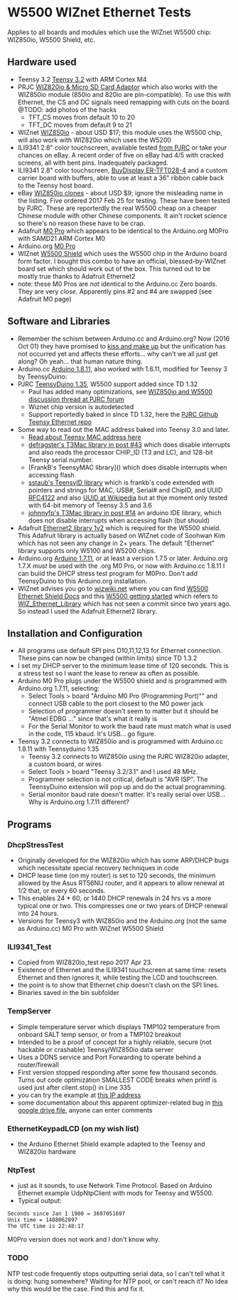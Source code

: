 # W5500 WIZnet Ethernet Tests
Applies to all boards and modules which use the WIZnet W5500 chip: WIZ850io, W5500 Shield, etc.

## Hardware used
- Teensy 3.2 [Teensy 3.2](https://www.pjrc.com/store/teensy32.html) with ARM Cortex M4
- PRJC [WIZ820io & Micro SD Card Adaptor](https://www.pjrc.com/store/wiz820_sd_adaptor.html) which also works with the WIZ850io module (850io and 820io are pin-compatible). To use this with Ethernet, the CS and DC signals need remapping with cuts on the board. @TODO: add photos of the hacks
  - TFT_CS moves from default 10 to 20
  - TFT_DC moves from default 9 to 21
- WIZnet [WIZ850io](http://www.wiznet.co.kr/product-item/wiz850io/) - about USD $17; this module uses the W5500 chip, will also work with WIZ820io which uses the W5200
- ILI9341 2.8" color touchscreen, available tested [from PJRC](https://www.pjrc.com/store/display_ili9341_touch.html) or take your chances on eBay. A recent order of five on eBay had 4/5 with cracked screens, all with bent pins. Inadequately packaged.
- ILI9341 2.8" color touchscreen, [BuyDisplay ER-TFT028-4](http://www.buydisplay.com/default/serial-spi-2-8-tft-lcd-module-display-320x240-optional-touch-screen) and a custom carrier board with buffers, able to use at least a 36" ribbon cable back to the Teensy host board.
- eBay [WIZ850io clones](http://www.ebay.com/itm/201560299414?_trksid=p2057872.m2749.l2649&ssPageName=STRK%3AMEBIDX%3AIT) - about USD $9; ignore the misleading name in the listing. Five ordered 2017 Feb 25 for testing. These have been tested by PJRC. These are reporterdly the real W5500 cheap on a cheaper Chinese module with other Chinese components. It ain't rocket science so there's no reason these have to be crap.
- Adafruit [M0 Pro](https://www.adafruit.com/products/2417) which appears to be identical to the Arduino.org M0Pro with SAMD21 ARM Cortex M0
- Arduino.org [M0 Pro](http://www.arduino.org/products/boards/arduino-m0-pro)
- WIZnet [W5500 Shield](http://www.wiznet.co.kr/product-item/w5500-ethernet-shield/) which uses the W5500 chip in the Arduino board form factor. I bought this combo to have an official, blessed-by-WIZnet board set which should work out of the box. This turned out to be mostly true thanks to Adafruit Ethernet2
- note: these M0 Pros are *not* identical to the Arduino.cc Zero boards. They are very *close*. Apparently pins #2 and #4 are swapped (see Adafruit M0 page)

## Software and Libraries
 - Remember the schism between Arduino.cc and Arduino.org? Now (2016 Oct 01) they have promised to [kiss and make up](https://blog.arduino.cc/2016/10/01/two-arduinos-become-one-2/) but the unification has not occurred yet and affects these efforts... why can't we all just get along? Oh yeah... that human nature thing.
 - Arduino.cc [Arduino 1.8.11](https://www.arduino.cc/en/Main/Software), also worked with 1.6.11, modified for Teensy 3 by TeensyDuino: 
 - PJRC [TeensyDuino 1.35](http://www.pjrc.com/teensy/td_download.html), W5500 support added since TD 1.32
   - Paul has added many optimizations, see [WIZ850io and W5500 discussion thread at PJRC forum](https://forum.pjrc.com/threads/28642-Wiznet-W5500-support/page2?highlight=Wiz850io)
   - Wiznet chip version is autodetected
   - Support reportedly baked in since TD 1.32, here the [PJRC Github Teensy Ethernet repo](https://github.com/PaulStoffregen/Ethernet)
 - Some way to read out the MAC address baked into Teensy 3.0 and later. 
   - [Read about Teensy MAC address here](https://forum.pjrc.com/threads/91-teensy-3-MAC-address)
   - [defragster's T3Mac library in post #43](https://forum.pjrc.com/attachment.php?attachmentid=7074&d=1462266657) which does disable interrupts and also reads the processor CHIP_ID (T3 and LC), and 128-bit Teensy serial number. 
   - [FrankB's TeensyMAC library](\) which does disable interrupts when accessing flash
   - [sstaub's TeensyID library](https://github.com/sstaub/TeensyID) which is frankb's code extended with pointers and strings for MAC, USB#, Serial# and ChipID, and UUID [RFC4122](https://tools.ietf.org/html/rfc4122) and also [UUID at Wikipedia](https://en.wikipedia.org/wiki/Universally_unique_identifier) but at thje moment only tested with 64-bit memory of Teensy 3.5 and 3.6
   - [johnnyfp's T3Mac library in post #14](https://forum.pjrc.com/attachment.php?attachmentid=2083&d=1401162864) an arduino IDE library, which does not disable interrupts when accessing flash (but should)
 - Adafruit [Ethernet2 library 1v2](https://github.com/adafruit/Ethernet2) which is required for the W5500 shield. This Adafruit library is actually based on WIZnet code of Soohwan Kim which has not seen any change in 2+ years. The default "Ethernet" library supports only W5100 and W5200 chips.
 - Arduino.org [Arduino 1.7.11](http://www.arduino.org/downloads), or at least a version 1.7.5 or later. Arduino.org 1.7.X *must* be used with the .org M0 Pro, or now with Arduino.cc 1.8.11 I can build the DHCP stress test program for M0Pro. Don't add TeensyDuino to this Arduino.org installation.
 - WIZnet advises you go to [wizwiki.net](wizwiki.net) where you can find [W5500 Ethernet Shield Docs](http://wizwiki.net/wiki/doku.php?id=osh:w5500_ethernet_shield:start) and this [W5500 getting started](http://wizwiki.net/wiki/doku.php?id=osh:w5500_ethernet_shield_getting_started) which refers to [WIZ_Ethernet_Library](https://github.com/Wiznet/WIZ_Ethernet_Library) which has not seen a commit since two years ago. So instead I used the Adafruit Ethernet2 library.

## Installation and Configuration
- All programs use default SPI pins D10,11,12,13 for Ethernet connection. These pins can now be changed (within limits) since TD 1.3.2
- I set my DHCP server to the minimum lease time of 120 seconds. This is a stress test so I want the lease to renew as often as possible.
- Arduino M0 Pro plugs under the W5500 shield and is programmed with Arduino.org 1.7.11, selecting:
  - Select Tools > board "Arduino M0 Pro (Programming Port)"" and connect USB cable to the port closest to the M0 power jack
  - Selection of programmer doesn't seem to matter but it should be "Atmel EDBG ..." since that's what it really is
  - For the Serial Monitor to work the baud rate must match what is used in the code, 115 kbaud. It's USB... go figure.
- Teensy 3.2 connects to WIZ850io and is programmed with Arduino.cc 1.8.11 with Teensyduino 1.35
  - Teensy 3.2 connects to WIZ850io using the PJRC WIZ820io adapter, a custom board, or wires
  - Select Tools > board "Teensy 3.2/3.1" and I used 48 MHz.
  - Programmer selection is not critical, default is "AVR ISP". The TeensyDuino extension will pop up and do the actual programming.
  - Serial monitor baud rate doesn't matter. It's really serial over USB... Why is Arduino.org 1.7.11 different?

## Programs
### DhcpStressTest
- Originally developed for the WIZ820io which has some ARP/DHCP bugs which necessitate special recovery techniques in code
- DHCP lease time (on my router) is set to 120 seconds, the minimum allowed by the Asus RT56NU router, and it appears to allow renewal at 1/2 that, or every 60 seconds. 
- This enables 24 * 60, or 1440 DHCP renewals in 24 hrs vs a more typical one or two. This compresses one or two years of DHCP renewal into 24 hours.
- Versions for Teensy3 with WIZ850io and the Arduino.org (not the same as Arduino.cc) M0 Pro with WIZnet W5500 Shield

### ILI9341_Test
- Copied from WIZ820io_test repo 2017 Apr 23.
- Existence of Ethernet and the ILI9341 touchscreen at same time: resets Ethernet and then ignores it, while testing the LCD and touchscreen.
- the point is to show that Ethernet chip doesn't clash on the SPI lines.
- Binaries saved in the bin subfolder 

### TempServer
- Simple temperature server which displays TMP102 temperature from onboard SALT temp sensor, or from a TMP102 breakout
- Intended to be a proof of concept for a highly reliable, secure (not hackable or crashable) Teensy/WIZ850io data server
- Uses a DDNS service and Port Forwarding to operate behind a router/firewall 
- First version stopped responding after some few thousand seconds. Turns out code optimization SMALLEST CODE breaks when printf is used just after client.stop() in Line 335
- you can try the example at [this IP address](http://systronix.hopto.org:8080/)
- some documentation about this apparent optimizer-related bug in [this google drive file](https://docs.google.com/document/d/1ZbH-lGuzJ1XOtw04R_Ga4RLg5KANeHKZRIIN780brBo/edit?usp=sharing), anyone can enter comments

### EthernetKeypadLCD (on my wish list)
- the Arduino Ethernet Shield example adapted to the Teensy and WIZ820io hardware

### NtpTest
- just as it sounds, to use Network Time Protocol. Based on Arduino Ethernet example UdpNtpClient with mods for Teensy and W5500. 
- Typical output:
```
Seconds since Jan 1 1900 = 3697051697
Unix time = 1488062897
The UTC time is 22:48:17
```
M0Pro version does not work and I don't know why.

### TODO
NTP test code frequently stops outputting serial data, so I can't tell what it is doing: hung somewhere? 
Waiting for NTP pool, or can't reach it?
No idea why this would be the case. Find this and fix it.

